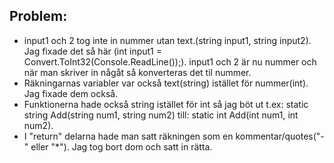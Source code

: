 Problem:
-----------------
- input1 och 2 tog inte in nummer utan text.(string input1, string input2). Jag fixade det så här (int input1 = Convert.ToInt32(Console.ReadLine());). input1 och 2 är nu nummer och när man skriver in någåt så konverteras det til nummer.
- Räkningarnas variabler var också text(string) istället för nummer(int). Jag fixade dem också.
- Funktionerna hade också string istället för int så jag böt ut t.ex: static string Add(string num1, string num2) till: static int Add(int num1, int num2).
- I "return" delarna hade man satt räkningen som en kommentar/quotes("-" eller "*"). Jag tog bort dom och satt in rätta.
